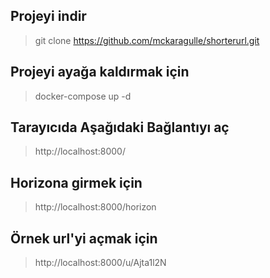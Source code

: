 ## Projeyi indir
> git clone https://github.com/mckaragulle/shorterurl.git

## Projeyi ayağa kaldırmak için
> docker-compose up -d

## Tarayıcıda Aşağıdaki Bağlantıyı aç
> http://localhost:8000/

## Horizona girmek için
> http://localhost:8000/horizon

## Örnek url'yi açmak için
> http://localhost:8000/u/Ajta1l2N
